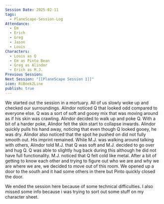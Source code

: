 ```yaml
---
Session Date: 2025-02-11
tags:
  - PlaneScape-Session-Log
Attendance:
  - Em
  - Erich
  - Greg
  - Jason
  - Louis
Characters:
  - Louis as Q
  - Em as Pinto Bean
  - Greg as Alindor
  - Erich as M.J.
Previous Session: 
Next Session: "[[PlaneScape Session 1]]"
icon: RiBook2Line
publish: true
---
```

We started out the session in a mortuary. All of us slowly woke up and checked our surroundings. Alindor noticed Q that looked odd compared to everyone else. Q was a sort of soft and gooey mix that was moving around as if his skin was crawling. Alindor decided to walk up and poke Q. With a bit of a harder poke, Alindor felt the skin start to collapse inwards. Alindor quickly pulls his hand away, noticing that even though Q looked gooey, he was dry. Alindor also noticed that the spot he pushed on did not fully smooth out. His imprint remained. While M.J. was walking around talking with others, Alindor told M.J. that Q was soft and M.J. decided to go over and hug Q. Q was able to slightly hug back during this although he did not have full functionality. M.J. noticed that Q felt cold like metal. After a bit of getting to know each other and trying to figure out who we are and why we are where we are, we decided to move out of this room. We opened up a door to the south and it had some others in there but Pinto quickly closed the door. 

We ended the session here because of some technical difficulties. I also missed some info because i was trying to sort out some stuff on my character sheet.



